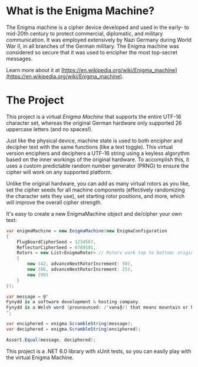 # What is the Enigma Machine?

The Enigma machine is a cipher device developed and used in the early- to mid-20th century to protect commercial, diplomatic, and military communication. It was employed extensively by Nazi Germany during World War II, in all branches of the German military. The Enigma machine was considered so secure that it was used to encipher the most top-secret messages.  
  
Learn more about it at [https://en.wikipedia.org/wiki/Enigma_machine](https://en.wikipedia.org/wiki/Enigma_machine).  

# The Project

This project is a virtual *Enigma Machine* that supports the entire UTF-16 character set, whereas the original German hardware only supported 26 uppercase letters (and no spaces!).  
  
Just like the physical device, machine state is used to both encipher and decipher text with the same functions (like a text toggle). This virtual version enciphers and deciphers a UTF-16 string using a keyless algorythm based on the inner workings of the original hardware. To accomplish this, it uses a custom predictable random number generator (PRNG) to ensure the cipher will work on any supported platform.  
  
Unlike the original hardware, you can add as many virtual rotors as you like, set the cipher seeds for all machine components (effectively randomizing the character sets they use), set starting rotor positions, and more, which will improve the overall cipher strength.  
  
It's easy to create a new EnigmaMachine object and de/cipher your own text:  
  
```C#
var enigmaMachine = new EnigmaMachine(new EnigmaConfiguration
{
	PlugBoardCipherSeed = 1234567,
	ReflectorCipherSeed = 6789101,
	Rotors = new List<EnigmaRotor> // Rotors work top to bottom; original hardware had them right to left
	{
		new (42, advanceNextRotorIncrement: 50),
		new (86, advanceNextRotorIncrement: 25),
		new (99)
	}
});

var message = @"
Fynydd is a software development & hosting company.
Fynydd is a Welsh word (prounounced: /ˈvənɨ̞ð/) that means mountain or hill.
";

var enciphered = enigma.ScrambleString(message);
var deciphered = enigma.ScrambleString(enciphered);

Assert.Equal(message, deciphered);
```

This project is a .NET 6.0 library with xUnit tests, so you can easily play with the virtual Enigma Machine.
